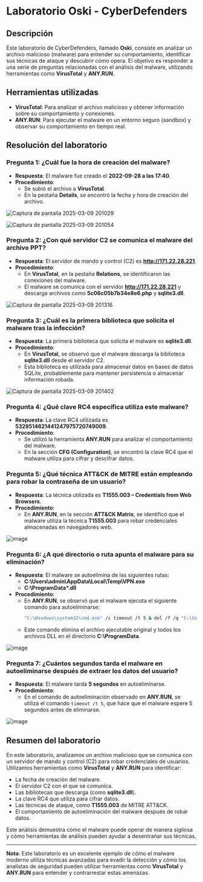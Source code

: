# Laboratorio Oski - CyberDefenders

## Descripción
Este laboratorio de CyberDefenders, llamado **Oski**, consiste en analizar un archivo malicioso (malware) para entender su comportamiento, identificar sus técnicas de ataque y descubrir cómo opera. El objetivo es responder a una serie de preguntas relacionadas con el análisis del malware, utilizando herramientas como **VirusTotal** y **ANY.RUN**.

## Herramientas utilizadas
- **VirusTotal**: Para analizar el archivo malicioso y obtener información sobre su comportamiento y conexiones.
- **ANY.RUN**: Para ejecutar el malware en un entorno seguro (sandbox) y observar su comportamiento en tiempo real.

## Resolución del laboratorio

### **Pregunta 1**: ¿Cuál fue la hora de creación del malware?
- **Respuesta**: El malware fue creado el **2022-09-28 a las 17:40**.
- **Procedimiento**: 
  - Se subió el archivo a **VirusTotal**.
  - En la pestaña **Details**, se encontró la fecha y hora de creación del archivo.

![Captura de pantalla 2025-03-09 201029](https://github.com/user-attachments/assets/9ba2e07b-b205-4e41-90c5-87186349f3d9)

![Captura de pantalla 2025-03-09 201054](https://github.com/user-attachments/assets/253db4ee-889f-42b2-952f-318e65e4874d)



### **Pregunta 2**: ¿Con qué servidor C2 se comunica el malware del archivo PPT?
- **Respuesta**: El servidor de mando y control (C2) es **http://171.22.28.221**.
- **Procedimiento**:
  - En **VirusTotal**, en la pestaña **Relations**, se identificaron las conexiones del malware.
  - El malware se comunica con el servidor **http://171.22.28.221** y descarga archivos como **5c06c05b7b34e8e6.php** y **sqlite3.dll**.

![Captura de pantalla 2025-03-09 201316](https://github.com/user-attachments/assets/cc513411-77ed-43e1-97ad-b250085b33d5)


### **Pregunta 3**: ¿Cuál es la primera biblioteca que solicita el malware tras la infección?
- **Respuesta**: La primera biblioteca que solicita el malware es **sqlite3.dll**.
- **Procedimiento**:
  - En **VirusTotal**, se observó que el malware descarga la biblioteca **sqlite3.dll** desde el servidor C2.
  - Esta biblioteca es utilizada para almacenar datos en bases de datos SQLite, probablemente para mantener persistencia o almacenar información robada.

![Captura de pantalla 2025-03-09 201402](https://github.com/user-attachments/assets/088da524-acd5-48ef-9fec-bfbe1a7329c5)


### **Pregunta 4**: ¿Qué clave RC4 específica utiliza este malware?
- **Respuesta**: La clave RC4 utilizada es **5329514621441247975720749009**.
- **Procedimiento**:
  - Se utilizó la herramienta **ANY.RUN** para analizar el comportamiento del malware.
  - En la sección **CFG (Configuration)**, se encontró la clave RC4 que el malware utiliza para cifrar y descifrar datos.


### **Pregunta 5**: ¿Qué técnica ATT&CK de MITRE están empleando para robar la contraseña de un usuario?
- **Respuesta**: La técnica utilizada es **T1555.003 – Credentials from Web Browsers**.
- **Procedimiento**:
  - En **ANY.RUN**, en la sección **ATT&CK Matrix**, se identificó que el malware utiliza la técnica **T1555.003** para robar credenciales almacenadas en navegadores web.

![image](https://github.com/user-attachments/assets/c02a28ed-7f47-45e3-b385-a7ec2e23925d)


### **Pregunta 6**: ¿A qué directorio o ruta apunta el malware para su eliminación?
- **Respuesta**: El malware se autoelimina de las siguientes rutas:
  - **C:\Users\admin\AppData\Local\Temp\VPN.exe**
  - **C:\ProgramData\*.dll**
- **Procedimiento**:
  - En **ANY.RUN**, se observó que el malware ejecuta el siguiente comando para autoeliminarse:
    ```bash
    "C:\Windows\system32\cmd.exe" /c timeout /t 5 & del /f /q "C:\Users\admin\AppData\Local\Temp\VPN.exe" & del "C:\ProgramData\*.dll" & exit
    ```
  - Este comando elimina el archivo ejecutable original y todos los archivos DLL en el directorio **C:\ProgramData**.

![image](https://github.com/user-attachments/assets/85753cc6-e9f4-48e7-8467-28f60b3df345)


### **Pregunta 7**: ¿Cuántos segundos tarda el malware en autoeliminarse después de extraer los datos del usuario?
- **Respuesta**: El malware tarda **5 segundos** en autoeliminarse.
- **Procedimiento**:
  - En el comando de autoeliminación observado en **ANY.RUN**, se utiliza el comando `timeout /t 5`, que hace que el malware espere 5 segundos antes de eliminarse.

![image](https://github.com/user-attachments/assets/0e6b1305-491a-443f-8f21-c5b26891dc7f)


## Resumen del laboratorio
En este laboratorio, analizamos un archivo malicioso que se comunica con un servidor de mando y control (C2) para robar credenciales de usuarios. Utilizamos herramientas como **VirusTotal** y **ANY.RUN** para identificar:
- La fecha de creación del malware.
- El servidor C2 con el que se comunica.
- Las bibliotecas que descarga (como **sqlite3.dll**).
- La clave RC4 que utiliza para cifrar datos.
- Las técnicas de ataque, como **T1555.003** de MITRE ATT&CK.
- El comportamiento de autoeliminación del malware después de robar datos.

Este análisis demuestra cómo el malware puede operar de manera sigilosa y cómo herramientas de análisis pueden ayudar a desentrañar sus técnicas.

---

**Nota**: Este laboratorio es un excelente ejemplo de cómo el malware moderno utiliza técnicas avanzadas para evadir la detección y cómo los analistas de seguridad pueden utilizar herramientas como **VirusTotal** y **ANY.RUN** para entender y contrarrestar estas amenazas.
